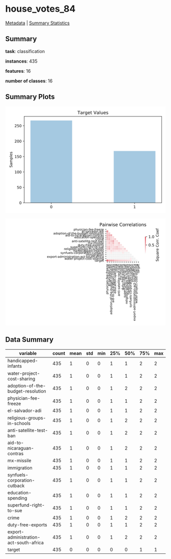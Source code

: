 # house_votes_84

[Metadata](metadata.yaml) | [Summary Statistics](summary_stats.csv)

## Summary

**task**: classification

**instances**: 435

**features**: 16

**number of classes**: 16

## Summary Plots

![Labels](label.svg)

![Corr](corr.svg)

## Data Summary

|	variable	|	count	|	mean	|	std	|	min	|	25%	|	50%	|	75%	|	max|
| --- | --- | --- | --- | --- | --- | --- | --- | --- |
|	handicapped-infants	|	435	|	1	|	0	|	0	|	1	|	1	|	2	|	2
|	water-project-cost-sharing	|	435	|	1	|	0	|	0	|	1	|	1	|	2	|	2
|	adoption-of-the-budget-resolution	|	435	|	1	|	0	|	0	|	1	|	2	|	2	|	2
|	physician-fee-freeze	|	435	|	1	|	0	|	0	|	1	|	1	|	2	|	2
|	el-salvador-adi	|	435	|	1	|	0	|	0	|	1	|	1	|	2	|	2
|	religious-groups-in-schools	|	435	|	1	|	0	|	0	|	1	|	2	|	2	|	2
|	anti-satellite-test-ban	|	435	|	1	|	0	|	0	|	1	|	2	|	2	|	2
|	aid-to-nicaraguan-contras	|	435	|	1	|	0	|	0	|	1	|	2	|	2	|	2
|	mx-missile	|	435	|	1	|	0	|	0	|	1	|	1	|	2	|	2
|	immigration	|	435	|	1	|	0	|	0	|	1	|	1	|	2	|	2
|	synfuels-corporation-cutback	|	435	|	1	|	0	|	0	|	1	|	1	|	2	|	2
|	education-spending	|	435	|	1	|	0	|	0	|	1	|	1	|	2	|	2
|	superfund-right-to-sue	|	435	|	1	|	0	|	0	|	1	|	1	|	2	|	2
|	crime	|	435	|	1	|	0	|	0	|	1	|	2	|	2	|	2
|	duty-free-exports	|	435	|	1	|	0	|	0	|	1	|	1	|	2	|	2
|	export-administration-act-south-africa	|	435	|	1	|	0	|	0	|	1	|	2	|	2	|	2
|	target	|	435	|	0	|	0	|	0	|	0	|	0	|	1	|	1
